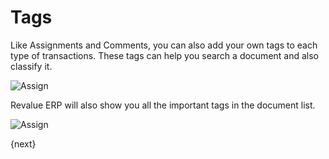 # Tags

Like Assignments and Comments, you can also add your own tags to each type of transactions. These tags can help you search a document and also classify it. 

<img class="screenshot" alt="Assign" src="/docs/assets/img/collaboration-tools/tags-1.png">

Revalue ERP will also show you all the important tags in the document list.

<img class="screenshot" alt="Assign" src="/docs/assets/img/collaboration-tools/tags-2.png">

{next}
